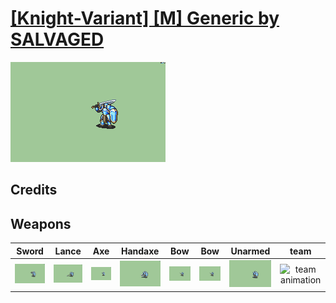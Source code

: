 # [\[Knight-Variant\] \[M\] Generic by SALVAGED](./)

<img src="./1.%20Sword/Sword_000.png" alt="[Knight-Variant] [M] Generic by SALVAGED standing" />

## Credits



## Weapons


|Sword |Lance |Axe |Handaxe |Bow |Bow |Unarmed |team |
|  :---: | :---: | :---: | :---: | :---: | :---: | :---: | :---: |
| <img alt="Sword animation" src="./1.%20Sword/Sword.gif" /> | <img alt="Lance animation" src="./2.%20Lance/Lance.gif" /> | <img alt="Axe animation" src="./3.%20Axe/Axe.gif" /> | <img alt="Handaxe animation" src="./4.%20Handaxe/Handaxe.gif" /> | <img alt="Bow animation" src="./5.%20Bow/Bow.gif" /> | <img alt="Bow animation" src="./5.%20Bow%20(shield%20on%20back)/Bow.gif" /> | <img alt="Unarmed animation" src="./8.%20Unarmed/Unarmed.gif" /> | <img alt="team animation" src="./team%20palettes/team.gif" /> |
